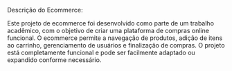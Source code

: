 Descrição do Ecommerce:

Este projeto de ecommerce foi desenvolvido como parte de um trabalho acadêmico, com o objetivo de criar uma plataforma de compras online funcional. O ecommerce permite a navegação de produtos, adição de itens ao carrinho, gerenciamento de usuários e finalização de compras. O projeto está completamente funcional e pode ser facilmente adaptado ou expandido conforme necessário.

